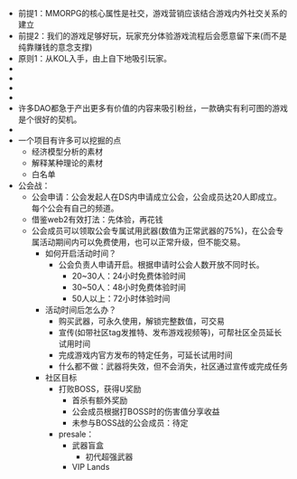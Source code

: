 - 前提1：MMORPG的核心属性是社交，游戏营销应该结合游戏内外社交关系的建立
- 前提2：我们的游戏足够好玩，玩家充分体验游戏流程后会愿意留下来(而不是纯靠赚钱的意念支撑)
- 原则1：从KOL入手，由上自下地吸引玩家。
-
-
-
-
- 许多DAO都急于产出更多有价值的内容来吸引粉丝，一款确实有利可图的游戏是个很好的契机。
-
- 一个项目有许多可以挖掘的点
	- 经济模型分析的素材
	- 解释某种理论的素材
	- 白名单
- 公会战：
	- 公会申请：公会发起人在DS内申请成立公会，公会成员达20人即成立。每个公会有自己的频道。
	- 借鉴web2有效打法：先体验，再花钱
	- 公会成员可以领取公会专属试用武器(数值为正常武器的75%)，在公会专属活动期间内可以免费使用，也可以正常升级，但不能交易。
		- 如何开启活动时间？
			- 公会负责人申请开启。根据申请时公会人数开放不同时长。
				- 20~30人：24小时免费体验时间
				- 30~50人：48小时免费体验时间
				- 50人以上：72小时体验时间
		- 活动时间后怎么办？
			- 购买武器，可永久使用，解锁完整数值，可交易
			- 宣传(如带社区tag发推特、发布游戏视频等)，可帮社区全员延长试用时间
			- 完成游戏内官方发布的特定任务，可延长试用时间
			- 什么都不做：武器将失效，但不会消失，社区通过宣传或完成任务
		- 社区目标
			- 打败BOSS，获得U奖励
				- 首杀有额外奖励
				- 公会成员根据打BOSS时的伤害值分享收益
				- 未参与BOSS战的公会成员：待定
			- presale：
				- 武器盲盒
					- 初代超强武器
				- VIP Lands